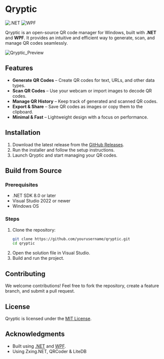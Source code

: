 # Qryptic

![.NET](https://img.shields.io/badge/.NET-9.0-purple?style=flat-square)
![WPF](https://img.shields.io/badge/WPF-Windows-blue?style=flat-square)

Qryptic is an open-source QR code manager for Windows, built with **.NET** and **WPF**. It provides an intuitive and efficient way to generate, scan, and manage QR codes seamlessly.

 ![Qryptic_Preview](https://github.com/user-attachments/assets/08c2f53f-429d-4fdb-a50c-5baab2dd4dd5)

## Features

- **Generate QR Codes** – Create QR codes for text, URLs, and other data types.
- **Scan QR Codes** – Use your webcam or import images to decode QR codes.
- **Manage QR History** – Keep track of generated and scanned QR codes.
- **Export & Share** – Save QR codes as images or copy them to the clipboard.
- **Minimal & Fast** – Lightweight design with a focus on performance.

## Installation

1. Download the latest release from the [GitHub Releases](https://github.com/yourusername/qryptic/releases).
2. Run the installer and follow the setup instructions.
3. Launch Qryptic and start managing your QR codes.

## Build from Source

### Prerequisites
- .NET SDK 8.0 or later
- Visual Studio 2022 or newer
- Windows OS

### Steps
1. Clone the repository:
   ```sh
   git clone https://github.com/yourusername/qryptic.git
   cd qryptic
   ```
2. Open the solution file in Visual Studio.
3. Build and run the project.

## Contributing

We welcome contributions! Feel free to fork the repository, create a feature branch, and submit a pull request.

## License

Qryptic is licensed under the [MIT License](LICENSE).

## Acknowledgments

- Built using [.NET](https://dotnet.microsoft.com/) and [WPF](https://learn.microsoft.com/en-us/dotnet/desktop/wpf/).
- Using Zxing.NET, QRCoder & LiteDB
